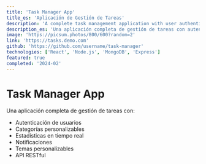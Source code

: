```yaml
---
title: 'Task Manager App'
title_es: 'Aplicación de Gestión de Tareas'
description: 'A complete task management application with user authentication, customizable categories, and real-time statistics.'
description_es: 'Una aplicación completa de gestión de tareas con autenticación de usuarios, categorías personalizables y estadísticas en tiempo real.'
image: 'https://picsum.photos/800/600?random=2'
link: 'https://tasks.demo.com'
github: 'https://github.com/username/task-manager'
technologies: ['React', 'Node.js', 'MongoDB', 'Express']
featured: true
completed: '2024-02'
---
```


# Task Manager App

Una aplicación completa de gestión de tareas con:

- Autenticación de usuarios
- Categorías personalizables
- Estadísticas en tiempo real
- Notificaciones
- Temas personalizables
- API RESTful 